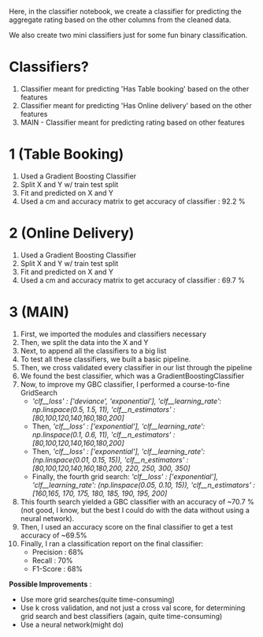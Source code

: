 Here, in the classifier notebook, we create a classifier for predicting the aggregate rating based on the other columns from the cleaned data. 

We also create two mini classifiers just for some fun binary classification.

# Classifiers?
1. Classifier meant for predicting 'Has Table booking' based on the other features
2. Classifier meant for predicting 'Has Online delivery' based on the other features
3. MAIN - Classifier meant for predicting rating based on other features

# 1 (Table Booking)

1. Used a Gradient Boosting Classifier
2. Split X and Y w/ train test split
3. Fit and predicted on X and Y
4. Used a cm and accuracy matrix to get accuracy of classifier : 92.2 %


# 2 (Online Delivery)

1. Used a Gradient Boosting Classifier
2. Split X and Y w/ train test split
3. Fit and predicted on X and Y
4. Used a cm and accuracy matrix to get accuracy of classifier : 69.7 %


# 3 (MAIN)

1. First, we imported the modules and classifiers necessary
2. Then, we split the data into the X and Y
3. Next, to append all the classifiers to a big list
4. To test all these classifiers, we built a basic pipeline.
5. Then, we cross validated every classifier in our list through the pipeline
6. We found the best classifier, which was a GradientBoostingClassifier
7. Now, to improve my GBC classifier, I performed a course-to-fine GridSearch
    *  *'clf__loss' : ['deviance', 'exponential'],
    'clf__learning_rate': np.linspace(0.5, 1.5, 11),
    'clf__n_estimators' : [80,100,120,140,160,180,200]*
    * Then, *'clf__loss' : ['exponential'],
    'clf__learning_rate': np.linspace(0.1, 0.6, 11),
    'clf__n_estimators' : [80,100,120,140,160,180,200]*
    * Then, *'clf__loss' : ['exponential'],
    'clf__learning_rate': (np.linspace(0.01, 0.15, 15)),
    'clf__n_estimators' : [80,100,120,140,160,180,200, 220, 250, 300, 350]*
    * Finally, the fourth grid search: *'clf__loss' : ['exponential'],
    'clf__learning_rate': (np.linspace(0.05, 0.10, 15)),
    'clf__n_estimators' : [160,165, 170, 175, 180, 185, 190, 195, 200]*
8. This fourth search yielded a GBC classifier with an accuracy of ~70.7 % (not good, I know, but the best I could do with the data without using a neural network).
9. Then, I used an accuracy score on the final classifier to get a test accuracy of ~69.5%
10. Finally, I ran a classification report on the final classifier:
    * Precision : 68%
    * Recall : 70%
    * F1-Score : 68%

__Possible Improvements__ : 
* Use more grid searches(quite time-consuming)
* Use k cross validation, and not just a cross val score, for determining grid search and best classifiers (again, quite time-consuming)
* Use a neural network(might do)


